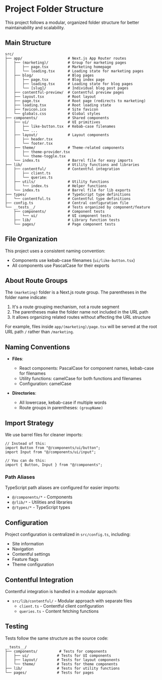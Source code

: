 # Project Folder Structure

This project follows a modular, organized folder structure for better maintainability and scalability.

## Main Structure

```
src/
├── app/                     # Next.js App Router routes
│   ├── (marketing)/         # Group for marketing pages
│   │   ├── page.tsx         # Marketing homepage
│   │   └── loading.tsx      # Loading state for marketing pages
│   ├── blog/                # Blog pages
│   │   ├── page.tsx         # Blog index page
│   │   ├── loading.tsx      # Loading state for blog pages
│   │   └── [slug]/          # Individual blog post pages
│   ├── contentful-preview/  # Contentful preview pages
│   ├── layout.tsx           # Root layout
│   ├── page.tsx             # Root page (redirects to marketing)
│   ├── loading.tsx          # Root loading state
│   ├── favicon.ico          # Site favicon
│   └── globals.css          # Global styles
├── components/              # Shared components
│   ├── ui/                  # UI primitives
│   │   ├── like-button.tsx  # Kebab-case filenames
│   │   └── ...
│   ├── layout/              # Layout components
│   │   ├── header.tsx
│   │   └── footer.tsx
│   ├── theme/               # Theme-related components
│   │   ├── theme-provider.tsx
│   │   └── theme-toggle.tsx
│   └── index.ts             # Barrel file for easy imports
├── lib/                     # Utility functions and libraries
│   ├── contentful/          # Contentful integration
│   │   ├── client.ts
│   │   └── queries.ts
│   ├── utils/               # Utility functions
│   │   └── index.ts         # Helper functions
│   └── index.ts             # Barrel file for lib exports
├── types/                   # TypeScript type definitions
│   └── contentful.ts        # Contentful type definitions
├── config.ts                # Central configuration file
└── __tests__/               # Tests organized by component/feature
    ├── components/          # Component tests
    │   └── ui/              # UI component tests
    ├── lib/                 # Library function tests
    └── pages/               # Page component tests
```

## File Organization

This project uses a consistent naming convention:

- Components use kebab-case filenames (`ui/like-button.tsx`)
- All components use PascalCase for their exports

## About Route Groups

The `(marketing)` folder is a Next.js route group. The parentheses in the folder name indicate:

1. It's a route grouping mechanism, not a route segment
2. The parentheses make the folder name not included in the URL path
3. It allows organizing related routes without affecting the URL structure

For example, files inside `app/(marketing)/page.tsx` will be served at the root URL path `/` rather than `/marketing`.

## Naming Conventions

- **Files**:

  - React components: PascalCase for component names, kebab-case for filenames
  - Utility functions: camelCase for both functions and filenames
  - Configuration: camelCase

- **Directories**:
  - All lowercase, kebab-case if multiple words
  - Route groups in parentheses: `(groupName)`

## Import Strategy

We use barrel files for cleaner imports:

```tsx
// Instead of this:
import Button from "@/components/ui/button";
import Input from "@/components/ui/input";

// You can do this:
import { Button, Input } from "@/components";
```

### Path Aliases

TypeScript path aliases are configured for easier imports:

- `@/components/*` - Components
- `@/lib/*` - Utilities and libraries
- `@/types/*` - TypeScript types

## Configuration

Project configuration is centralized in `src/config.ts`, including:

- Site information
- Navigation
- Contentful settings
- Feature flags
- Theme configuration

## Contentful Integration

Contentful integration is handled in a modular approach:

- `src/lib/contentful/` - Modular approach with separate files
  - `client.ts` - Contentful client configuration
  - `queries.ts` - Content fetching functions

## Testing

Tests follow the same structure as the source code:

```
__tests__/
├── components/          # Tests for components
│   ├── ui/             # Tests for UI components
│   ├── layout/         # Tests for layout components
│   └── theme/          # Tests for theme components
├── lib/                # Tests for utility functions
└── pages/              # Tests for pages
```
